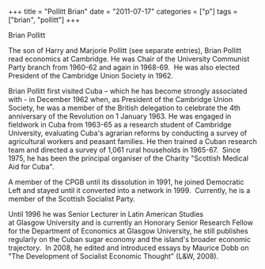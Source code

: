 +++
title = "Pollitt Brian"
date = "2011-07-17"
categories = ["p"]
tags = ["brian", "pollitt"]
+++

Brian Pollitt

The son of Harry and Marjorie Pollitt (see separate entries), Brian Pollitt read economics at Cambridge. He was Chair of the University Communist Party branch from 1960-62 and again in 1968-69.  He was also elected President of the Cambridge Union Society in 1962.

Brian Pollitt first visited Cuba – which he has become strongly associated with - in December 1962 when, as President of the Cambridge Union Society, he was a member of the British delegation to celebrate the 4th anniversary of the Revolution on 1 January 1963. He was engaged in fieldwork in Cuba from 1963-65 as a research student of Cambridge University, evaluating Cuba's agrarian reforms by conducting a survey of agricultural workers and peasant families. He then trained a Cuban research team and directed a survey of 1,061 rural households in 1965-67.  Since 1975, he has been the principal organiser of the Charity "Scottish Medical Aid for Cuba". 

A member of the CPGB until its dissolution in 1991, he joined Democratic Left and stayed until it converted into a network in 1999.  Currently, he is a member of the Scottish Socialist Party.

Until 1996 he was Senior Lecturer in Latin American Studies at Glasgow University and is currently an Honorary Senior Research Fellow for the Department of Economics at Glasgow University, he still publishes regularly on the Cuban sugar economy and the island's broader economic trajectory.  In 2008, he edited and introduced essays by Maurice Dobb on "The Development of Socialist Economic Thought" (L&W, 2008).
